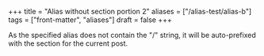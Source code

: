 +++
title = "Alias without section portion 2"
aliases = ["/alias-test/alias-b"]
tags = ["front-matter", "aliases"]
draft = false
+++

As the specified alias does not contain the "/" string, it will be
auto-prefixed with the section for the current post.
